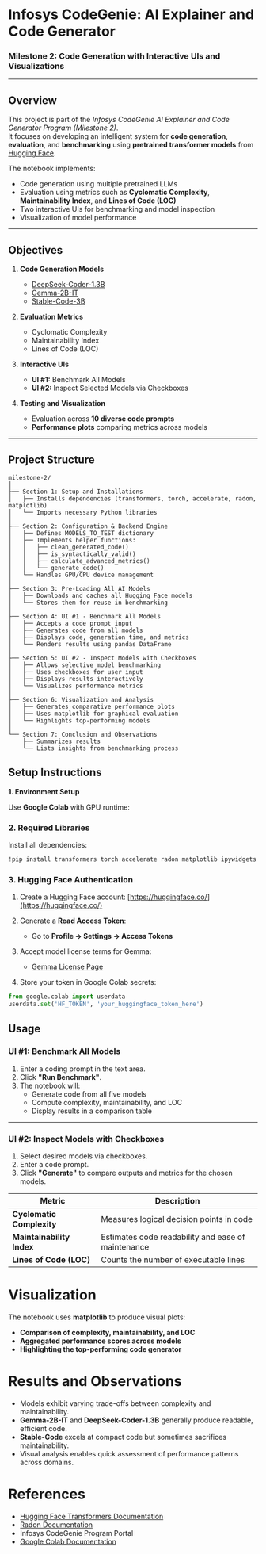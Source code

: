 # Infosys CodeGenie: AI Explainer and Code Generator  
### **Milestone 2: Code Generation with Interactive UIs and Visualizations**

---

## **Overview**

This project is part of the *Infosys CodeGenie AI Explainer and Code Generator Program (Milestone 2)*.  
It focuses on developing an intelligent system for **code generation**, **evaluation**, and **benchmarking** using **pretrained transformer models** from [Hugging Face](https://huggingface.co/).  

The notebook implements:  
- Code generation using multiple pretrained LLMs  
- Evaluation using metrics such as **Cyclomatic Complexity**, **Maintainability Index**, and **Lines of Code (LOC)**  
- Two interactive UIs for benchmarking and model inspection  
- Visualization of model performance  

---

## **Objectives**

1. **Code Generation Models**
   - [DeepSeek-Coder-1.3B](https://huggingface.co/deepseek-ai/deepseek-coder-1.3b-instruct)       
   - [Gemma-2B-IT](https://huggingface.co/google/gemma-2b-it)  
   - [Stable-Code-3B](https://huggingface.co/stabilityai/stable-code-3b)  

2. **Evaluation Metrics**
   - Cyclomatic Complexity  
   - Maintainability Index  
   - Lines of Code (LOC)

3. **Interactive UIs**
   - **UI #1:** Benchmark All Models  
   - **UI #2:** Inspect Selected Models via Checkboxes

4. **Testing and Visualization**
   - Evaluation across **10 diverse code prompts**  
   - **Performance plots** comparing metrics across models  

---

## **Project Structure**


```plaintext
milestone-2/
│
├── Section 1: Setup and Installations
│   ├── Installs dependencies (transformers, torch, accelerate, radon, matplotlib)
│   └── Imports necessary Python libraries
│
├── Section 2: Configuration & Backend Engine
│   ├── Defines MODELS_TO_TEST dictionary
│   ├── Implements helper functions:
│   │   ├── clean_generated_code()
│   │   ├── is_syntactically_valid()
│   │   ├── calculate_advanced_metrics()
│   │   └── generate_code()
│   └── Handles GPU/CPU device management
│
├── Section 3: Pre-Loading All AI Models
│   ├── Downloads and caches all Hugging Face models
│   └── Stores them for reuse in benchmarking
│
├── Section 4: UI #1 - Benchmark All Models
│   ├── Accepts a code prompt input
│   ├── Generates code from all models
│   ├── Displays code, generation time, and metrics
│   └── Renders results using pandas DataFrame
│
├── Section 5: UI #2 - Inspect Models with Checkboxes
│   ├── Allows selective model benchmarking
│   ├── Uses checkboxes for user input
│   ├── Displays results interactively
│   └── Visualizes performance metrics
│
├── Section 6: Visualization and Analysis
│   ├── Generates comparative performance plots
│   ├── Uses matplotlib for graphical evaluation
│   └── Highlights top-performing models
│
└── Section 7: Conclusion and Observations
    ├── Summarizes results
    └── Lists insights from benchmarking process

```
## **Setup Instructions**

**1. Environment Setup**

Use **Google Colab** with GPU runtime:  

### **2. Required Libraries**

Install all dependencies:
```bash
!pip install transformers torch accelerate radon matplotlib ipywidgets
```
### 3. Hugging Face Authentication

1. Create a Hugging Face account: [https://huggingface.co/](https://huggingface.co/)  

2. Generate a **Read Access Token**:  
   - Go to **Profile → Settings → Access Tokens**

3. Accept model license terms for Gemma:  
   - [Gemma License Page](https://huggingface.co/google/gemma-2b-it)

4. Store your token in Google Colab secrets:
```python
from google.colab import userdata
userdata.set('HF_TOKEN', 'your_huggingface_token_here')
```
## Usage

### UI #1: Benchmark All Models

1. Enter a coding prompt in the text area.  
2. Click **"Run Benchmark"**.  
3. The notebook will:
   - Generate code from all five models  
   - Compute complexity, maintainability, and LOC  
   - Display results in a comparison table  

---

### UI #2: Inspect Models with Checkboxes

1. Select desired models via checkboxes.  
2. Enter a code prompt.  
3. Click **"Generate"** to compare outputs and metrics for the chosen models.  

| Metric                    | Description                                        |
| -------------------------- | -------------------------------------------------- |
| **Cyclomatic Complexity**  | Measures logical decision points in code           |
| **Maintainability Index**  | Estimates code readability and ease of maintenance |
| **Lines of Code (LOC)**    | Counts the number of executable lines              |

# Visualization

The notebook uses **matplotlib** to produce visual plots:

- **Comparison of complexity, maintainability, and LOC**
- **Aggregated performance scores across models**
- **Highlighting the top-performing code generator**

# Results and Observations

- Models exhibit varying trade-offs between complexity and maintainability.
- **Gemma-2B-IT** and **DeepSeek-Coder-1.3B** generally produce readable, efficient code.
- **Stable-Code** excels at compact code but sometimes sacrifices maintainability.
- Visual analysis enables quick assessment of performance patterns across domains.

# References

- [Hugging Face Transformers Documentation](https://huggingface.co/docs/transformers/index)
- [Radon Documentation](https://radon.readthedocs.io/)
- Infosys CodeGenie Program Portal
- [Google Colab Documentation](https://colab.research.google.com/notebooks/intro.ipynb)

